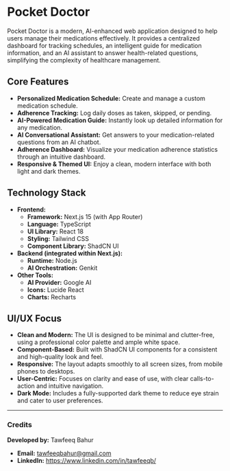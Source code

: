 # Pocket Doctor

Pocket Doctor is a modern, AI-enhanced web application designed to help users manage their medications effectively. It provides a centralized dashboard for tracking schedules, an intelligent guide for medication information, and an AI assistant to answer health-related questions, simplifying the complexity of healthcare management.

## Core Features

*   **Personalized Medication Schedule:** Create and manage a custom medication schedule.
*   **Adherence Tracking:** Log daily doses as taken, skipped, or pending.
*   **AI-Powered Medication Guide:** Instantly look up detailed information for any medication.
*   **AI Conversational Assistant:** Get answers to your medication-related questions from an AI chatbot.
*   **Adherence Dashboard:** Visualize your medication adherence statistics through an intuitive dashboard.
*   **Responsive & Themed UI:** Enjoy a clean, modern interface with both light and dark themes.

## Technology Stack

*   **Frontend:**
    *   **Framework:** Next.js 15 (with App Router)
    *   **Language:** TypeScript
    *   **UI Library:** React 18
    *   **Styling:** Tailwind CSS
    *   **Component Library:** ShadCN UI
*   **Backend (integrated within Next.js):**
    *   **Runtime:** Node.js
    *   **AI Orchestration:** Genkit
*   **Other Tools:**
    *   **AI Provider:** Google AI
    *   **Icons:** Lucide React
    *   **Charts:** Recharts

## UI/UX Focus

*   **Clean and Modern:** The UI is designed to be minimal and clutter-free, using a professional color palette and ample white space.
*   **Component-Based:** Built with ShadCN UI components for a consistent and high-quality look and feel.
*   **Responsive:** The layout adapts smoothly to all screen sizes, from mobile phones to desktops.
*   **User-Centric:** Focuses on clarity and ease of use, with clear calls-to-action and intuitive navigation.
*   **Dark Mode:** Includes a fully-supported dark theme to reduce eye strain and cater to user preferences.

---

### Credits

**Developed by:** Tawfeeq Bahur
*   **Email:** tawfeeqbahur@gmail.com
*   **LinkedIn:** https://www.linkedin.com/in/tawfeeqb/
